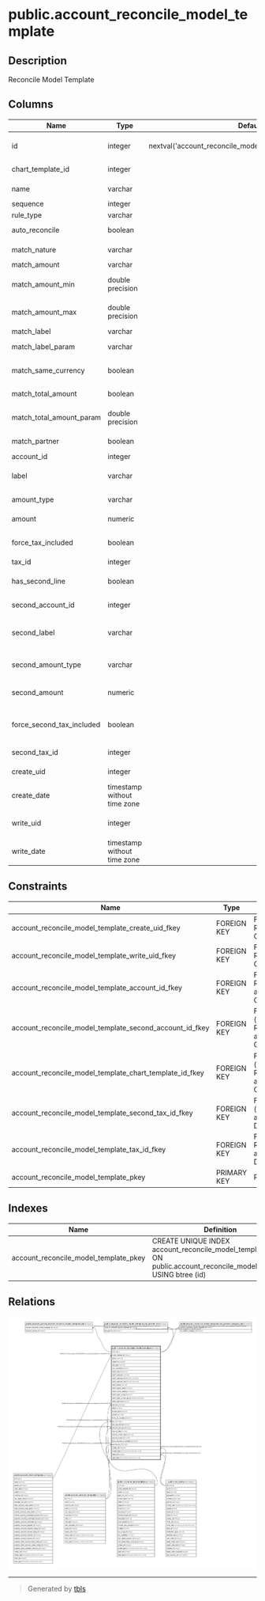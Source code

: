 # public.account_reconcile_model_template

## Description

Reconcile Model Template

## Columns

| Name | Type | Default | Nullable | Children | Parents | Comment |
| ---- | ---- | ------- | -------- | -------- | ------- | ------- |
| id | integer | nextval('account_reconcile_model_template_id_seq'::regclass) | false | [public.account_journal_account_reconcile_model_template_rel](public.account_journal_account_reconcile_model_template_rel.md) [public.account_reconcile_model_template_res_partner_rel](public.account_reconcile_model_template_res_partner_rel.md) [public.account_reconcile_model_template_res_partner_category_rel](public.account_reconcile_model_template_res_partner_category_rel.md) |  |  |
| chart_template_id | integer |  | false |  | [public.account_chart_template](public.account_chart_template.md) | Chart Template |
| name | varchar |  | false |  |  | Button Label |
| sequence | integer |  | false |  |  | Sequence |
| rule_type | varchar |  | false |  |  | Type |
| auto_reconcile | boolean |  | true |  |  | Auto-validate |
| match_nature | varchar |  | false |  |  | Amount Nature |
| match_amount | varchar |  | true |  |  | Amount |
| match_amount_min | double precision |  | true |  |  | Amount Min Parameter |
| match_amount_max | double precision |  | true |  |  | Amount Max Parameter |
| match_label | varchar |  | true |  |  | Label |
| match_label_param | varchar |  | true |  |  | Label Parameter |
| match_same_currency | boolean |  | true |  |  | Same Currency Matching |
| match_total_amount | boolean |  | true |  |  | Amount Matching |
| match_total_amount_param | double precision |  | true |  |  | Amount Matching % |
| match_partner | boolean |  | true |  |  | Partner Is Set |
| account_id | integer |  | true |  | [public.account_account_template](public.account_account_template.md) | Account |
| label | varchar |  | true |  |  | Journal Item Label |
| amount_type | varchar |  | false |  |  | Amount Type |
| amount | numeric |  | false |  |  | Write-off Amount |
| force_tax_included | boolean |  | true |  |  | Tax Included in Price |
| tax_id | integer |  | true |  | [public.account_tax_template](public.account_tax_template.md) | Tax |
| has_second_line | boolean |  | true |  |  | Add a second line |
| second_account_id | integer |  | true |  | [public.account_account_template](public.account_account_template.md) | Second Account |
| second_label | varchar |  | true |  |  | Second Journal Item Label |
| second_amount_type | varchar |  | false |  |  | Second Amount type |
| second_amount | numeric |  | false |  |  | Second Write-off Amount |
| force_second_tax_included | boolean |  | true |  |  | Second Tax Included in Price |
| second_tax_id | integer |  | true |  | [public.account_tax_template](public.account_tax_template.md) | Second Tax |
| create_uid | integer |  | true |  | [public.res_users](public.res_users.md) | Created by |
| create_date | timestamp without time zone |  | true |  |  | Created on |
| write_uid | integer |  | true |  | [public.res_users](public.res_users.md) | Last Updated by |
| write_date | timestamp without time zone |  | true |  |  | Last Updated on |

## Constraints

| Name | Type | Definition |
| ---- | ---- | ---------- |
| account_reconcile_model_template_create_uid_fkey | FOREIGN KEY | FOREIGN KEY (create_uid) REFERENCES res_users(id) ON DELETE SET NULL |
| account_reconcile_model_template_write_uid_fkey | FOREIGN KEY | FOREIGN KEY (write_uid) REFERENCES res_users(id) ON DELETE SET NULL |
| account_reconcile_model_template_account_id_fkey | FOREIGN KEY | FOREIGN KEY (account_id) REFERENCES account_account_template(id) ON DELETE CASCADE |
| account_reconcile_model_template_second_account_id_fkey | FOREIGN KEY | FOREIGN KEY (second_account_id) REFERENCES account_account_template(id) ON DELETE CASCADE |
| account_reconcile_model_template_chart_template_id_fkey | FOREIGN KEY | FOREIGN KEY (chart_template_id) REFERENCES account_chart_template(id) ON DELETE SET NULL |
| account_reconcile_model_template_second_tax_id_fkey | FOREIGN KEY | FOREIGN KEY (second_tax_id) REFERENCES account_tax_template(id) ON DELETE RESTRICT |
| account_reconcile_model_template_tax_id_fkey | FOREIGN KEY | FOREIGN KEY (tax_id) REFERENCES account_tax_template(id) ON DELETE RESTRICT |
| account_reconcile_model_template_pkey | PRIMARY KEY | PRIMARY KEY (id) |

## Indexes

| Name | Definition |
| ---- | ---------- |
| account_reconcile_model_template_pkey | CREATE UNIQUE INDEX account_reconcile_model_template_pkey ON public.account_reconcile_model_template USING btree (id) |

## Relations

![er](public.account_reconcile_model_template.svg)

---

> Generated by [tbls](https://github.com/k1LoW/tbls)
